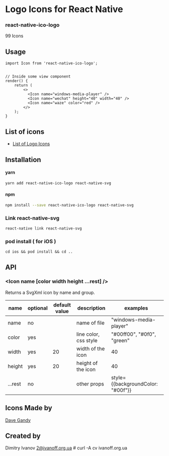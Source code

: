 # Logo Icons for React Native

### react-native-ico-logo

99 Icons

## Usage

```
import Icon from 'react-native-ico-logo';


// Inside some view component
render() {
    return (
        <>
          <Icon name="windows-media-player" />
          <Icon name="wechat" height="40" width="40" />
          <Icon name="waze" color="red" />
        </>
    );
}

```

## List of icons

- [List of Logo Icons](http://ico.simpleness.org/pack/logo)

## Installation

#### yarn

```bash
yarn add react-native-ico-logo react-native-svg
```

#### npm

```bash
npm install --save react-native-ico-logo react-native-svg
```

### Link react-native-svg

```bash
react-native link react-native-svg
```

### pod install ( for iOS )

```
cd ios && pod install && cd ..
```

## API

### <Icon name [color width height ...rest] />

Returns a SvgXml icon by name and group.

 name | optional | default value | description | examples
------|----------|---------------|-------------|---------
name | no |  | name of file | "windows-media-player"
color | yes | | line color, css style | "#00ff00", "#0f0", "green"
width | yes | 20 | width of the icon | 40
height | yes | 20 | height of the icon | 40
...rest | no | | other props | style={{backgroundColor: "#00f"}}

## Icons Made by

[Dave Gandy](https://www.flaticon.com/authors/dave-gandy)

## Created by

Dimitry Ivanov <2@ivanoff.org.ua> # curl -A cv ivanoff.org.ua
